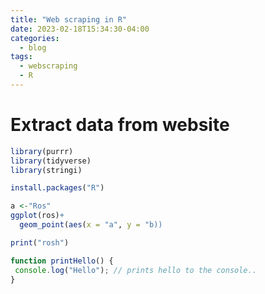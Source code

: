 ```yaml
---
title: "Web scraping in R"
date: 2023-02-18T15:34:30-04:00
categories:
  - blog
tags:
  - webscraping
  - R
---
```


# Extract data from website

```r
library(purrr)
library(tidyverse)
library(stringi)

install.packages("R")

```

```r
a <-"Ros" 
ggplot(ros)+
  geom_point(aes(x = "a", y = "b))
```


```r
print("rosh")
```

```javascript
function printHello() {
 console.log("Hello"); // prints hello to the console..
}
```

